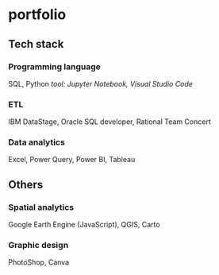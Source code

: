 # portfolio
## Tech stack
### Programming language
SQL, Python
*tool: Jupyter Notebook, Visual Studio Code*
### ETL 
IBM DataStage, Oracle SQL developer, Rational Team Concert
### Data analytics
Excel, Power Query, Power BI, Tableau
## Others
### Spatial analytics
Google Earth Engine (JavaScript), QGIS, Carto
### Graphic design
PhotoShop, Canva
